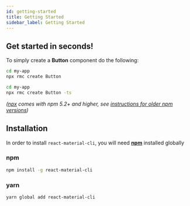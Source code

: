 ```yaml
---
id: getting-started
title: Getting Started
sidebar_label: Getting Started
---
```


## Get started in seconds!

To simply create a **Button** component do the following:

```sh title="JavaScript"
cd my-app
npx rmc create Button
```

```sh title="TypeScript"
cd my-app
npx rmc create Button -ts
```

_([npx](https://medium.com/@maybekatz/introducing-npx-an-npm-package-runner-55f7d4bd282b) comes with npm 5.2+ and higher, see [instructions for older npm versions](https://gist.github.com/gaearon/4064d3c23a77c74a3614c498a8bb1c5f))_

## Installation

In order to install `react-material-cli`, you will need **[npm](https://docs.npmjs.com/downloading-and-installing-node-js-and-npm)** installed globally

### npm

```sh
npm install -g react-material-cli
```

### yarn

```sh
yarn global add react-material-cli
```
